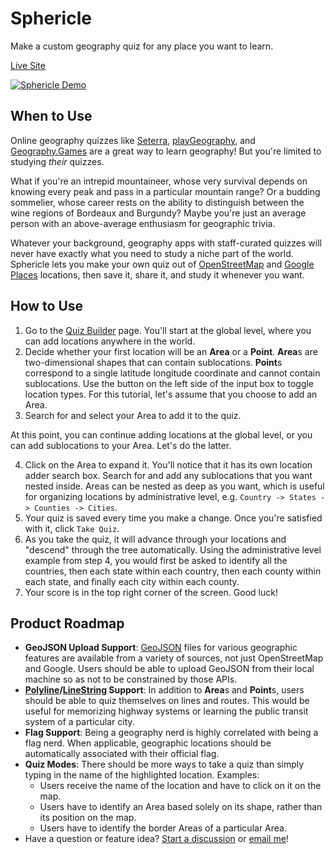 # Sphericle

Make a custom geography quiz for any place you want to learn.

[Live Site](https://sphericle.app/)

[![Sphericle Demo](https://img.youtube.com/vi/PlWm2r0FBMI/0.jpg)](https://www.youtube.com/watch?v=PlWm2r0FBMI)

## When to Use

Online geography quizzes like [Seterra](https://www.geoguessr.com/vgp/3355), [playGeography](https://www.playgeography.com/games/countries-of-the-world/), and [Geography.Games](https://geography.games/europe-quiz) are a great way to learn geography! But you're limited to studying _their_ quizzes.

What if you're an intrepid mountaineer, whose very survival depends on knowing every peak and pass in a particular mountain range? Or a budding sommelier, whose career rests on the ability to distinguish between the wine regions of Bordeaux and Burgundy? Maybe you're just an average person with an above-average enthusiasm for geographic trivia.

Whatever your background, geography apps with staff-curated quizzes will never have exactly what you need to study a niche part of the world. Sphericle lets you make your own quiz out of [OpenStreetMap](https://nominatim.openstreetmap.org/ui/search.html) and [Google Places](https://developers.google.com/maps/documentation/places/web-service/overview) locations, then save it, share it, and study it whenever you want.

## How to Use

1. Go to the [Quiz Builder](https://sphericle.app/build-quiz) page. You'll start at the global level, where you can add locations anywhere in the world.
2. Decide whether your first location will be an **Area** or a **Point**. **Area**s are two-dimensional shapes that can contain sublocations. **Point**s correspond to a single latitude longitude coordinate and cannot contain sublocations. Use the button on the left side of the input box to toggle location types. For this tutorial, let's assume that you choose to add an Area.
3. Search for and select your Area to add it to the quiz.

At this point, you can continue adding locations at the global level, or you can add sublocations to your Area. Let's do the latter.

4. Click on the Area to expand it. You'll notice that it has its own location adder search box. Search for and add any sublocations that you want nested inside. Areas can be nested as deep as you want, which is useful for organizing locations by administrative level, e.g. `Country -> States -> Counties -> Cities`.
5. Your quiz is saved every time you make a change. Once you're satisfied with it, click `Take Quiz`.
6. As you take the quiz, it will advance through your locations and "descend" through the tree automatically. Using the administrative level example from step 4, you would first be asked to identify all the countries, then each state within each country, then each county within each state, and finally each city within each county.
7. Your score is in the top right corner of the screen. Good luck!

## Product Roadmap

- **GeoJSON Upload Support**: [GeoJSON](https://datatracker.ietf.org/doc/html/rfc7946) files for various geographic features are available from a variety of sources, not just OpenStreetMap and Google. Users should be able to upload GeoJSON from their local machine so as not to be constrained by those APIs.
- **[Polyline](https://developers.google.com/maps/documentation/javascript/examples/polyline-simple)/[LineString](https://datatracker.ietf.org/doc/html/rfc7946#section-3.1.4) Support**: In addition to **Area**s and **Point**s, users should be able to quiz themselves on lines and routes. This would be useful for memorizing highway systems or learning the public transit system of a particular city.
- **Flag Support**: Being a geography nerd is highly correlated with being a flag nerd. When applicable, geographic locations should be automatically associated with their official flag.
- **Quiz Modes**: There should be more ways to take a quiz than simply typing in the name of the highlighted location. Examples:
  - Users receive the name of the location and have to click on it on the map.
  - Users have to identify an Area based solely on its shape, rather than its position on the map.
  - Users have to identify the border Areas of a particular Area.
- Have a question or feature idea? [Start a discussion](https://github.com/eric-barch/sphericle/discussions/new/choose) or [email me](mailto:eric.michael.barch@gmail.com)!

